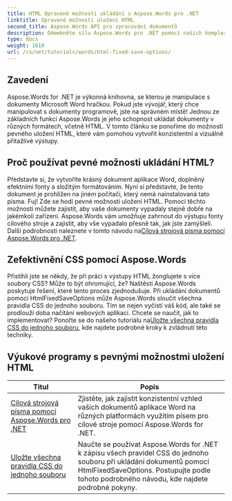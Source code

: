 ```yaml
---
title: HTML Opravené možnosti ukládání s Aspose.Words pro .NET
linktitle: Opravené možnosti uložení HTML
second_title: Aspose.Words API pro zpracování dokumentů
description: Odemkněte sílu Aspose.Words pro .NET pomocí našich komplexních výukových programů HTML Fixed Save Options. Naučte se zefektivnit práci s dokumenty.
type: docs
weight: 1610
url: /cs/net/tutorials/words/html-fixed-save-options/
---
```

## Zavedení

Aspose.Words for .NET je výkonná knihovna, se kterou je manipulace s dokumenty Microsoft Word hračkou. Pokud jste vývojář, který chce manipulovat s dokumenty programově, jste na správném místě! Jednou ze základních funkcí Aspose.Words je jeho schopnost ukládat dokumenty v různých formátech, včetně HTML. V tomto článku se ponoříme do možností pevného uložení HTML, které vám pomohou vytvořit konzistentní a vizuálně přitažlivé výstupy.

## Proč používat pevné možnosti ukládání HTML?

 Představte si, že vytvoříte krásný dokument aplikace Word, doplněný efektními fonty a složitým formátováním. Nyní si představte, že tento dokument je prohlížen na jiném počítači, který nemá nainstalovaná tato písma. Fuj! Zde se hodí pevné možnosti uložení HTML. Pomocí těchto možností můžete zajistit, aby vaše dokumenty vypadaly stejně dobře na jakémkoli zařízení. Aspose.Words vám umožňuje zahrnout do výstupu fonty cílového stroje a zajistit, aby vše vypadalo přesně tak, jak jste zamýšleli. Další podrobnosti naleznete v tomto návodu na[Cílová strojová písma pomocí Aspose.Words pro .NET](./target-machine-font/).

## Zefektivnění CSS pomocí Aspose.Words

 Přistihli jste se někdy, že při práci s výstupy HTML žonglujete s více soubory CSS? Může to být ohromující, že? Naštěstí Aspose.Words poskytuje řešení, které tento proces zjednodušuje. Při ukládání dokumentů pomocí HtmlFixedSaveOptions může Aspose.Words sloučit všechna pravidla CSS do jednoho souboru. Tím se nejen vyčistí váš kód, ale také se prodlouží doba načítání webových aplikací. Chcete se naučit, jak to implementovat? Ponořte se do našeho tutoriálu na[Uložte všechna pravidla CSS do jednoho souboru](./save-all-css-rules-in-single-file/), kde najdete podrobné kroky k zvládnutí této techniky.

 ## Výukové programy s pevnými možnostmi uložení HTML
| Titul | Popis |
| --- | --- |
| [Cílová strojová písma pomocí Aspose.Words pro .NET](./target-machine-font/) | Zjistěte, jak zajistit konzistentní vzhled vašich dokumentů aplikace Word na různých platformách využitím písem pro cílové stroje pomocí Aspose.Words for .NET. |
| [Uložte všechna pravidla CSS do jednoho souboru](./save-all-css-rules-in-single-file/) | Naučte se používat Aspose.Words for .NET k zápisu všech pravidel CSS do jednoho souboru při ukládání dokumentů pomocí HtmlFixedSaveOptions. Postupujte podle tohoto podrobného návodu, kde najdete podrobné pokyny. |